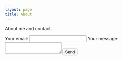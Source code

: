 ```yaml
---
layout: page
title: About
---
```

About me and contact.

<form
  action="https://formspree.io/f/mpwppqbk"
  method="POST"
>
  
  <label>
    Your email:
    <input type="email" name="email">
  </label>
  <label>
    Your message:
    <textarea name="message"></textarea>
  </label>
  <!-- your other form fields go here -->
  <button type="submit">Send</button>
</form>
